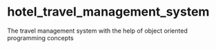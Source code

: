 # hotel_travel_management_system

The travel management system with the help of object oriented programming concepts
